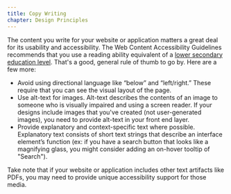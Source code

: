 ```yaml
---
title: Copy Writing
chapter: Design Principles
---
```

The content you write for your website or application matters a great deal for 
its usability and accessibility. The Web Content Accessibility Guidelines 
recommends that you use a reading ability equivalent of a [lower secondary 
education level](http://www.w3.org/WAI/WCAG20/quickref/#qr-meaning-supplements).
That's a good, general rule of thumb to go by.  Here are a few more:

- Avoid using directional language like “below” and “left/right.” These require
  that you can see the visual layout of the page.
- Use alt-text for images. Alt-text describes the contents of an image to
  someone who is visually impaired and using a screen reader. If your designs 
  include images that you've created (not user-generated images), you need to 
  provide alt-text in your front end layer.
- Provide explanatory and context-specific text where possible. Explanatory text
  consists of short text strings that describe an interface element’s function 
  (ex: if you have a search button that looks like a magnifying glass, you 
  might consider adding an on-hover tooltip of "Search").

Take note that if your website or application includes other text artifacts like
PDFs, you may need to provide unique accessibility support for those media.
